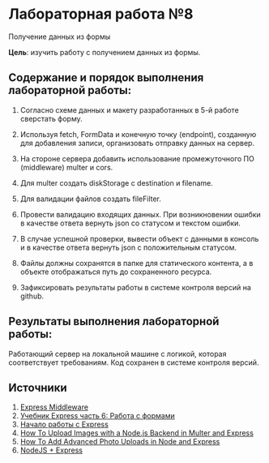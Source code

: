 # Лабораторная работа №8

Получение данных из формы

**Цель**: изучить работу с получением данных из формы.

## Содержание и порядок выполнения лабораторной работы:

1. Согласно схеме данных и макету разработанных в 5-й работе сверстать форму.

1. Используя fetch, FormData и конечную точку (endpoint), созданную для добавления записи, организовать отправку данных на сервер.

1. На стороне сервера добавить использование промежуточного ПО (middleware) multer и cors.

1. Для multer создать diskStorage с destination и filename.

1. Для валидации файлов создать fileFilter.

1. Провести валидацию входящих данных. При возникновении ошибки в качестве ответа вернуть json со статусом и текстом ошибки.

1. В случае успешной проверки, вывести объект с данными в консоль и в качестве ответа вернуть json с положительным статусом.

1. Файлы должны сохранятся в папке для статического контента, а в объекте отображаться путь до сохраненного ресурса.

1. Зафиксировать результаты работы в системе контроля версий на github.

## Результаты выполнения лабораторной работы:

Работающий сервер на локальной машине с логикой, которая соответствует требованиям. Код сохранен в системе контроля версий.

## Источники

1. [Express Middleware](https://expressjs.com/en/resources/middleware.html)
1. [Учебник Express часть 6: Работа с формами](https://developer.mozilla.org/ru/docs/Learn/Server-side/Express_Nodejs/forms)
1. [Начало работы с Express](https://metanit.com/web/nodejs/4.1.php)
1. [How To Upload Images with a Node.js Backend in Multer and Express](https://www.digitalocean.com/community/tutorials/nodejs-uploading-files-multer-express)
1. [How To Add Advanced Photo Uploads in Node and Express](https://www.digitalocean.com/community/tutorials/how-to-add-advanced-photo-uploads-in-node-and-express)
1. [NodeJS + Express](https://dev.to/ericchapman/nodejs-express-part-1-introduction-314a)
